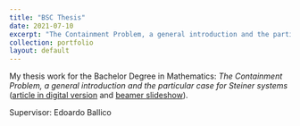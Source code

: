 ```yaml
---
title: "BSC Thesis"
date: 2021-07-10
excerpt: "The Containment Problem, a general introduction and the particular case for Steiner systems"
collection: portfolio
layout: default
---
```


My thesis work for the Bachelor Degree in Mathematics: *The Containment Problem, a general introduction and the particular case for Steiner systems* (<a href="https://giacomoborin.github.io/files/bachelor/borin_elab_fin_digital.pdf">article in digital version</a> and <a href="https://giacomoborin.github.io/files/bachelor/borin_elab_fin_pres.pdf">beamer slideshow</a>).  

Supervisor: Edoardo Ballico

